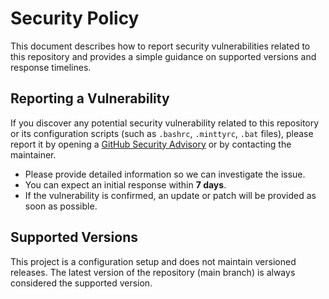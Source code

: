 # Security Policy

This document describes how to report security vulnerabilities related to this repository and provides a simple guidance on supported versions and response timelines.

## Reporting a Vulnerability

If you discover any potential security vulnerability related to this repository or its configuration scripts (such as `.bashrc`, `.minttyrc`, `.bat` files), please report it by opening a [GitHub Security Advisory](https://github.com/JuegaTade7175/algol68-vscode-genie-setup/security/advisories) or by contacting the maintainer.

- Please provide detailed information so we can investigate the issue.
- You can expect an initial response within **7 days**.
- If the vulnerability is confirmed, an update or patch will be provided as soon as possible.

## Supported Versions

This project is a configuration setup and does not maintain versioned releases. The latest version of the repository (main branch) is always considered the supported version.
